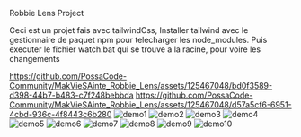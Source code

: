 Robbie Lens Project

Ceci est un projet fais avec tailwindCss, Installer tailwind avec le gestionnaire de paquet npm pour telecharger les node_modules.
Puis executer le fichier watch.bat qui se trouve a la racine, pour voire les changements

https://github.com/PossaCode-Community/MakVieSAinte_Robbie_Lens/assets/125467048/bd0f3589-d398-44b7-b483-c7f248bebbda
https://github.com/PossaCode-Community/MakVieSAinte_Robbie_Lens/assets/125467048/d57a5cf6-6951-4cbd-936c-4f8443c6b280
![demo1](https://github.com/PossaCode-Community/MakVieSAinte_Robbie_Lens/assets/125467048/15e628db-88bd-4a59-b465-72730edd03bd)
![demo2](https://github.com/PossaCode-Community/MakVieSAinte_Robbie_Lens/assets/125467048/0d58e3f4-787c-4e5d-928b-6b6863014ca1)
![demo3](https://github.com/PossaCode-Community/MakVieSAinte_Robbie_Lens/assets/125467048/1c74af53-25da-4858-8cfb-ed638b1728cd)
![demo4](https://github.com/PossaCode-Community/MakVieSAinte_Robbie_Lens/assets/125467048/59c44ac3-f42e-4b28-8ab5-b1d25c67f20c)
![demo5](https://github.com/PossaCode-Community/MakVieSAinte_Robbie_Lens/assets/125467048/f6c2dda4-2ed3-4fd3-829c-2893960a41bc)
![demo6](https://github.com/PossaCode-Community/MakVieSAinte_Robbie_Lens/assets/125467048/5f76843e-924e-41e0-b633-386c5c204738)
![demo7](https://github.com/PossaCode-Community/MakVieSAinte_Robbie_Lens/assets/125467048/ed6900b3-eccb-440e-961b-c227314fc6c6)
![demo8](https://github.com/PossaCode-Community/MakVieSAinte_Robbie_Lens/assets/125467048/8b299572-64f6-4f97-99d5-6e1b59d60413)
![demo9](https://github.com/PossaCode-Community/MakVieSAinte_Robbie_Lens/assets/125467048/8489ccac-70a3-424e-a364-aebed3b28dde)
![demo10](https://github.com/PossaCode-Community/MakVieSAinte_Robbie_Lens/assets/125467048/9485eb42-0aef-4c66-8c19-2e5844fc6530)
